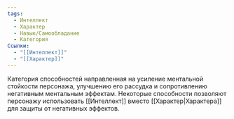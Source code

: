 ```yaml
---
tags:
  - Интеллект
  - Характер
  - Навык/Самообладание
  - Категория
Ссылки:
  - "[[Интеллект]]"
  - "[[Характер]]"
---
```

Категория способностей направленная на усиление ментальной стойкости персонажа, улучшению его рассудка и сопротивлению негативным ментальным эффектам. Некоторые способности позволяют персонажу использовать [[Интеллект]] вместо [[Характер|Характера]] для защиты от негативных эффектов. 